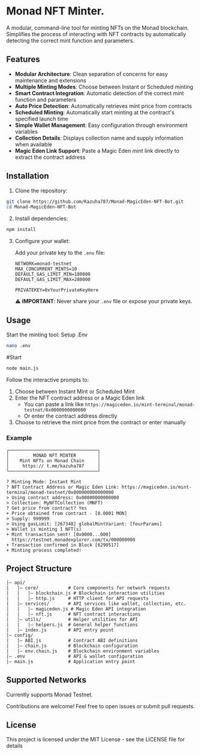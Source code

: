 # Monad NFT Minter.

A modular, command-line tool for minting NFTs on the Monad blockchain. Simplifies the process of interacting with NFT contracts by automatically detecting the correct mint function and parameters.

## Features

- **Modular Architecture**: Clean separation of concerns for easy maintenance and extensions
- **Multiple Minting Modes**: Choose between Instant or Scheduled minting
- **Smart Contract Integration**: Automatic detection of the correct mint function and parameters
- **Auto Price Detection**: Automatically retrieves mint price from contracts
- **Scheduled Minting**: Automatically start minting at the contract's specified launch time
- **Simple Wallet Management**: Easy configuration through environment variables
- **Collection Details**: Displays collection name and supply information when available
- **Magic Eden Link Support**: Paste a Magic Eden mint link directly to extract the contract address

## Installation

1. Clone the repository:

```bash
git clone https://github.com/Kazuha787/Monad-MagicEden-NFT-Bot.git
cd Monad-MagicEden-NFT-Bot
```

2. Install dependencies:

```bash
npm install
```

3. Configure your wallet:

   Add your private key to the `.env` file:

   ```
   NETWORK=monad-testnet
   MAX_CONCURRENT_MINTS=10
   DEFAULT_GAS_LIMIT_MIN=180000
   DEFAULT_GAS_LIMIT_MAX=280000

   PRIVATEKEY=0xYourPrivateKeyHere
   ```

   ⚠️ **IMPORTANT**: Never share your `.env` file or expose your private keys.

## Usage

Start the minting tool:
Setup .Env
```bash
nano .env
```
#Start
```sh
node main.js
```

Follow the interactive prompts to:

1. Choose between Instant Mint or Scheduled Mint
2. Enter the NFT contract address or a Magic Eden link
   - You can paste a link like `https://magiceden.io/mint-terminal/monad-testnet/0x0000000000000`
   - Or enter the contract address directly
3. Choose to retrieve the mint price from the contract or enter manually

### Example

```
┌─────────────────────────────────┐
│         MONAD NFT MINTER        │
│    Mint NFTs on Monad Chain     │
│     https:// t.me/kazuha787     │
└─────────────────────────────────┘

? Minting Mode: Instant Mint
? NFT Contract Address or Magic Eden Link: https://magiceden.io/mint-terminal/monad-testnet/0x000000000000000
> Using contract address: 0x00000000000000
> Collection: MyNFTCollection (MNFT)
? Get price from contract? Yes
+ Price obtained from contract - [0.0001 MON]
> Supply: 999999
> Using gasLimit: [267348] globalMintVariant: [fourParams]
> Wallet is minting 1 NFT(s)
+ Mint transaction sent! [0x0000...000]
  https://testnet.monadexplorer.com/tx/000000000
+ Transaction confirmed in Block [6290517]
+ Minting process completed!
```

## Project Structure

```
|— api/
|   |— core/           # Core components for network requests
|   |   |— blockchain.js # Blockchain interaction utilities
|   |   |— http.js     # HTTP client for API requests
|   |— services/       # API services like wallet, collection, etc.
|   |   |— magiceden.js # Magic Eden API integration
|   |   |— nft.js      # NFT contract interactions
|   |— utils/          # Helper utilities for API
|   |   |— helpers.js  # General helper functions
|   |— index.js        # API entry point
|— config/
|   |— ABI.js          # Contract ABI definitions
|   |— chain.js        # Blockchain configuration
|   |— env.chain.js    # Blockchain environment variables
|— .env                # API & wallet configuration
|— main.js             # Application entry point
```

## Supported Networks

Currently supports Monad Testnet.

Contributions are welcome! Feel free to open issues or submit pull requests.

## License

This project is licensed under the MIT License - see the LICENSE file for details
